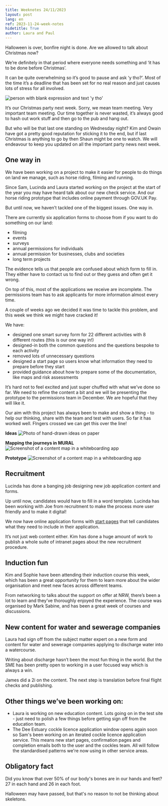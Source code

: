 ```yaml
---
title: Weeknotes 24/11/2023
layout: post
lang: en
ref: 2023-11-24-week-notes
hidetitle: True
author: Laura and Paul
---
```

Halloween is over, bonfire night is done. Are we allowed to talk about Christmas now?

We’re definitely in that period where everyone needs something and ‘it has to be done before Christmas’.

It can be quite overwhelming so it’s good to pause and ask ‘y tho?’. Most of the time it’s a deadline that has been set for no real reason and just causes lots of stress for all involved.

![person with blank expression and text 'y tho'](https://raw.githubusercontent.com/nrw-digital/week-notes/main/images/241123ytho.png?raw=true)

It’s our Christmas party next week. Sorry, we mean team meeting. Very important team meeting. Our time together is never wasted, it’s always good to hash out work stuff and then go to the pub and hang out. 

But who will be that last one standing on Wednesday night? Kim and Owain have got a pretty good reputation for sticking it to the end, but if last Christmas is anything to go by then Shaun might be one to watch. We will endeavour to keep you updated on all the important party news next week. 

## One way in 
We have been working on a project to make it easier for people to do things on land we manage, such as horse riding, filming and running. 

Since Sam, Lucinda and Laura started working on the project at the start of the year you may have heard talk about our new check service. And our horse riding prototype that includes online payment through GOV.UK Pay.

But until now, we haven’t tackled one of the biggest issues. One way in.

There are currently six application forms to choose from if you want to do something on our land:
+ filming 
+ events 
+ surveys
+ annual permissions for individuals
+ annual permission for businesses, clubs and societies
+ long term projects

The evidence tells us that people are confused about which form to fill in. They either have to contact us to find out or they guess and often get it wrong.

On top of this, most of the applications we receive are incomplete. The permissions team has to ask applicants for more information almost every time. 

A couple of weeks ago we decided it was time to tackle this problem, and this week we think we might have cracked it!

We have:
+ designed one smart survey form for 22 different activities with 8 different routes (this is our one way in!)
+ designed-in both the common questions and the questions bespoke to each activity
+ removed lots of unnecessary questions
+ designed a start page so users know what information they need to prepare before they start
+ provided guidance about how to prepare some of the documentation, like maps and risk assessments

It’s hard not to feel excited and just super chuffed with what we’ve done so far. We need to refine the content a bit and we will be presenting the prototype to the permissions team in December. We are hopeful that they will like it. 

Our aim with this project has always been to make and show a thing - to help our thinking, share with the team and test with users. So far it has worked well. FIngers crossed we can get this over the line!

**Ideas**
![Photo of hand-drawn ideas on paper](https://raw.githubusercontent.com/nrw-digital/week-notes/main/images/241123ideas.png?raw=true)

**Mapping the journeys in MURAL**
![Screenshot of a content map in a whiteboarding app](https://raw.githubusercontent.com/nrw-digital/week-notes/main/images/241123mappingjourneys.png?raw=true)

**Prototype**
![Screenshot of a content map in a whiteboarding app](https://raw.githubusercontent.com/nrw-digital/week-notes/main/images/241123prototype.png?raw=true)

## Recruitment 
Lucinda has done a banging job designing new job application content and forms. 

Up until now, candidates would have to fill in a word template. Lucinda has been working with Joe from recruitment to make the process more user friendly and to make it digital! 

We now have online application forms with [start pages](https://naturalresources.wales/about-us/jobs-apprenticeships-and-placements/jobs/apply-for-a-job/?lang=en) that tell candidates what they need to include in their application. 

It’s not just web content either. Kim has done a huge amount of work to publish a whole suite of intranet pages about the new recruitment procedure.

## Induction fun

Kim and Sophie have been attending their induction course this week, which has been a great opportunity for them to learn more about the wider organisation and meet new faces across different teams. 

From networking to talks about the support on offer at NRW, there’s been a lot to learn and they’ve thoroughly enjoyed the experience. The course was organised by Mark Sabine, and has been a great week of courses and discussions.

## New content for water and sewerage companies

Laura had sign off from the subject matter expert on a new form and content for water and sewerage companies applying to discharge water into a watercourse. 

Writing about discharge hasn’t been the most fun thing in the world. But the SME has been pretty open to working in a user focused way which is always a win. 

James did a 2i on the content. The next step is translation before final flight checks and publishing.

## Other things we’ve been working on:

+ Laura is working on new education content. Lots going on in the test site - just need to polish a few things before getting sign off from the education team.
+ The Dee Estuary cockle licence application window opens again soon so Sam's been working on an iterated cockle licence application service. This means new start pages, confirmation pages and completion emails both to the user and the cockles team. All will follow the standardised patterns we're now using in other service areas.

## Obligatory fact

Did you know that over 50% of our body's bones are in our hands and feet? 27 in each hand and 26 in each foot. 

Halloween may have passed, but that's no reason to not be thinking about skeletons.
